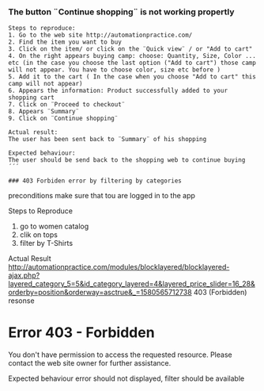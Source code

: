 

### The button ¨Continue shopping¨ is not working propertly

```
Steps to reproduce:
1. Go to the web site http://automationpractice.com/
2. Find the item you want to buy
3. Click on the item/ or click on the ¨Quick view¨ / or "Add to cart"
4. On the right appears buying camp: choose: Quantity, Size, Color ... etc (in the case you choose the last option ("Add to cart") those camp will not appear. You have to choose color, size etc before )
5. Add it to the cart ( In the case when you choose "Add to cart" this camp will not appear)
6. Appears the information: Product successfully added to your shopping cart
7. Click on ¨Proceed to checkout¨
8. Appears ¨Summary¨
9. Click on ¨Continue shopping¨

Actual result:
The user has been sent back to ¨Summary¨ of his shopping

Expected behaviour:
The user should be send back to the shopping web to continue buying
´´´

### 403 Forbiden error by filtering by categories 

```
preconditions
make sure that tou are logged in to the app

Steps to Reproduce
1. go to women catalog
2. clik on tops
3. filter by T-Shirts

Actual Result
http://automationpractice.com/modules/blocklayered/blocklayered-ajax.php?layered_category_5=5&id_category_layered=4&layered_price_slider=16_28&orderby=position&orderway=asctrue&_=1580565712738 403 (Forbidden)
resonse 
<html><head><title>Error 403 - Forbidden</title><head><body><h1>Error 403 - Forbidden</h1><p>You don't have permission to access the requested resource. Please contact the web site owner for further assistance.</p></body></html>

Expected behaviour
error should not displayed, filter should be available 

``` 